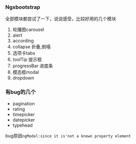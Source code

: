 ### Ngxbootstrap
全部模块都尝试了一下，说说感受，比较好用的几个模块
1. 轮播图carousel
2. alert
1. according
1. collapse 折叠,倒塌
1. 选项卡tabs
1. toolTip 提示框
1. progressBar 进度条
1. 模态框modal
1. dropdown

### 有bug的几个
- pagination
- rating
- timepicker
- datepicker
- typehead

bug原因`ngModel:since it is'not a known property element`